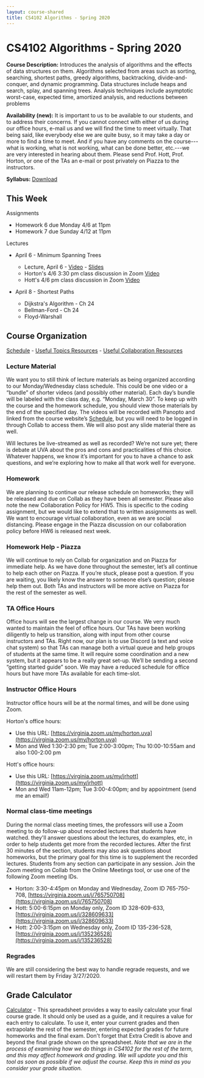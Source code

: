 ```yaml
---
layout: course-shared 
title: CS4102 Algorithms - Spring 2020 
---
```

# CS4102 Algorithms - Spring 2020

**Course Description:** Introduces the analysis of algorithms and the
effects of data structures on them. Algorithms selected from areas such
as sorting, searching, shortest paths, greedy algorithms, backtracking,
divide-and-conquer, and dynamic programming. Data structures include
heaps and search, splay, and spanning trees. Analysis techniques include
asymptotic worst-case, expected time, amortized analysis, and reductions
between problems

**Availability (new):** It is important to us to be available to our students, and to address their concerns. If you cannot connect with either of us during our office hours, e-mail us and we will find the time to meet virtually. That being said, like everybody else we are quite busy, so it may take a day or more to find a time to meet. And if you have any comments on the course---what is working, what is not working, what can be done better, etc.---we are very interested in hearing about them.  Please send Prof. Hott, Prof. Horton, or one of the TAs an e-mail or post privately on Piazza to the instructors. 

**Syllabus:** [Download](pdfs/syllabus.pdf) 

## This Week




Assignments

- Homework 6 due Monday 4/6 at 11pm 
- Homework 7 due Sunday 4/12 at 11pm 

Lectures

- April 6 - Minimum Spanning Trees
    - Lecture, April 6 - [Video](https://uva.hosted.panopto.com/Panopto/Pages/Viewer.aspx?id=d1a2aa3a-415f-4885-8553-ab9501012ddf) - [Slides](lectures/l19_MST.pdf) 
    - Horton's 4/6 3:30 pm class discussion in Zoom [Video]()
    - Hott's 4/6 pm class discussion in Zoom [Video](https://virginia.zoom.us/rec/share/9d5qMLP8-FFIXK_kxWKFW5QzFdv3T6a8gSVKrPIExU7aeGlnHPlh5xZCb8mtPeHx)

- April 8 - Shortest Paths
    - Dijkstra's Algorithm - Ch 24
    - Bellman-Ford - Ch 24
    - Floyd-Warshall


## Course Organization

[Schedule](schedule.html) - [Useful Topics Resources](resources.html) - [Useful Collaboration Resources](transition.html)

### Lecture Material
We want you to still think of lecture materials as being organized according to our Monday/Wednesday class schedule. This could be one video or a “bundle” of shorter videos (and possibly other material).  Each day’s bundle will be labeled with the class day, e.g. “Monday, March 30”. To keep up with the course and the homework schedule, you should view those materials by the end of the specified day.  The videos will be recorded with Panopto and linked from the course website’s [Schedule](schedule.html), but you will need to be logged in through Collab to access them.  We will also post any slide material there as well.

Will lectures be live-streamed as well as recorded? We’re not sure yet; there is debate at UVA about the pros and cons and practicalities of this choice. Whatever happens, we know it’s important for you to have a chance to ask questions, and we’re exploring how to make all that work well for everyone.


### Homework
We are planning to continue our release schedule on homeworks; they will be released and due on Collab as they have been all semester.  Please also note the new Collaboration Policy for HW5.  This is specific to the coding assignment, but we would like to extend that to written assignments as well.  We want to encourage virtual collaboration, even as we are social distancing.  Please engage in the Piazza discussion on our collaboration policy before HW6 is released next week.

### Homework Help - Piazza
We will continue to rely on Collab for organization and on Piazza for immediate help.  As we have done throughout the semester, let’s all continue to help each other on Piazza.  If you’re stuck, please post a question.  If you are waiting, you likely know the answer to someone else’s question; please help them out.  Both TAs and instructors will be more active on Piazza for the rest of the semester as well.

### TA Office Hours
Office hours will see the largest change in our course.  We very much wanted to maintain the feel of office hours.  Our TAs have been working diligently to help us transition, along with input from other course instructors and TAs.  Right now, our plan is to use Discord (a text and voice chat system) so that TAs can manage both a virtual queue and help groups of students at the same time.  It will require some coordination and a new system, but it appears to be a really great set-up.  We’ll be sending a second “getting started guide” soon.  We may have a reduced schedule for office hours but have more TAs available for each time-slot.

### Instructor Office Hours
Instructor office hours will be at the normal times, and will be done using Zoom.

Horton's office hours:

- Use this URL: [https://virginia.zoom.us/my/horton.uva](https://virginia.zoom.us/my/horton.uva)
- Mon and Wed 1:30-2:30 pm; Tue 2:00-3:00pm; Thu 10:00-10:55am and also 1:00-2:00 pm

Hott's office hours:

- Use this URL: [https://virginia.zoom.us/my/jrhott](https://virginia.zoom.us/my/jrhott)
- Mon and Wed 11am-12pm; Tue 3:00-4:00pm; and by appointment (send me an email!)

### Normal class-time meetings
During the normal class meeting times, the professors will use a Zoom meeting to do follow-up about recorded lectures that students have watched. they'll answer questions about the lectures, do examples, etc, in order to help students get more from the recorded lectures. After the first 30 minutes of the section, students may also ask questions about homeworks, but the primary goal for this time is to supplement the recorded lectures.  Students from any section can participate in any session. Join the Zoom meeting on Collab from the Online Meetings tool, or use one of the following Zoom meeting IDs.

- Horton: 3:30-4:45pm on Monday and Wednesday, Zoom ID 765-750-708, [https://virginia.zoom.us/j/765750708](https://virginia.zoom.us/j/765750708)
- Hott: 5:00-6:15pm on Monday only, Zoom ID 328-609-633, [https://virginia.zoom.us/j/328609633](https://virginia.zoom.us/j/328609633)
- Hott: 2:00-3:15pm on Wednesday only, Zoom ID 135-236-528, [https://virginia.zoom.us/j/135236528](https://virginia.zoom.us/j/135236528)


### Regrades
We are still considering the best way to handle regrade requests, and we will restart them by Friday 3/27/2020.

## Grade Calculator

[Calculator](algo-calculator.xlsx) - This spreadsheet provides a way to easily calculate your final course grade.  It should only be used as a guide, and it requires a value for each entry to calculate.  To use it, enter your current grades and then extrapolate the rest of the semester, entering expected grades for future homeworks and the final exam.  Don't forget that Extra Credit is above and beyond the final grade shown on the spreadsheet. _Note that we are in the process of examining how we do things in CS4102 for the rest of the term, and this may affect homework and grading. We will update you and this tool as soon as possible if we adjust the course.  Keep this in mind as you consider your grade situation._
